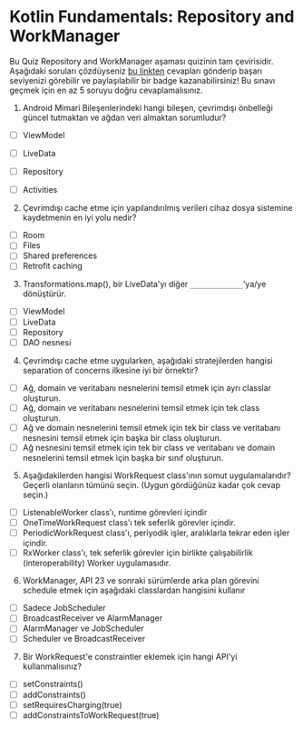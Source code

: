 # Kotlin Fundamentals: Repository and WorkManager

Bu Quiz Repository and WorkManager aşaması quizinin tam çevirisidir. Aşağıdaki soruları çözdüyseniz [bu linkten](https://developer.android.com/courses/quizzes/kotlin-fundamentals-nine/kotlin-fundamentals-nine?continue=https%3A%2F%2Fdeveloper.android.com%2Fcourses%2Fpathways%2Fkotlin-fundamentals-nine%23quiz-%2Fcourses%2Fquizzes%2Fkotlin-fundamentals-nine%2Fkotlin-fundamentals-nine)  cevapları gönderip başarı seviyenizi görebilir ve paylaşılabilir bir badge kazanabilirsiniz! Bu sınavı geçmek için en az 5 soruyu doğru cevaplamalısınız.

1. Android Mimari Bileşenlerindeki hangi bileşen, çevrimdışı önbelleği güncel tutmaktan ve ağdan veri almaktan sorumludur? 
- [ ] ViewModel
- [ ] LiveData
- [ ] Repository
- [ ] Activities


2. Çevrimdışı cache etme için yapılandırılmış verileri cihaz dosya sistemine kaydetmenin en iyi yolu nedir?
- [ ] Room
- [ ] Files
- [ ] Shared preferences
- [ ] Retrofit caching

3. Transformations.map(), bir LiveData'yı diğer `_____________`'ya/ye dönüştürür.
- [ ] ViewModel
- [ ] LiveData
- [ ] Repository
- [ ] DAO nesnesi

4. Çevrimdışı cache etme uygularken, aşağıdaki stratejilerden hangisi separation of concerns ilkesine iyi bir örnektir?
- [ ] Ağ, domain ve veritabanı nesnelerini temsil etmek için ayrı classlar oluşturun.
- [ ] Ağ, domain ve veritabanı nesnelerini temsil etmek için tek class oluşturun.
- [ ] Ağ ve domain nesnelerini temsil etmek için tek bir class ve veritabanı nesnesini temsil etmek için başka bir class oluşturun.
- [ ] Ağ nesnesini temsil etmek için tek bir class ve veritabanı ve domain nesnelerini temsil etmek için başka bir sınıf oluşturun.

5. Aşağıdakilerden hangisi WorkRequest class'ının somut uygulamalarıdır? Geçerli olanların tümünü seçin.
(Uygun gördüğünüz kadar çok cevap seçin.)
- [ ] ListenableWorker class'ı, runtime görevleri içindir
- [ ] OneTimeWorkRequest class'ı tek seferlik görevler içindir.
- [ ] PeriodicWorkRequest class'ı, periyodik işler, aralıklarla tekrar eden işler içindir.
- [ ] RxWorker class'ı, tek seferlik görevler için birlikte çalışabilirlik (interoperability) Worker uygulamasıdır.

6. WorkManager, API 23 ve sonraki sürümlerde arka plan görevini schedule etmek için aşağıdaki classlardan hangisini kullanır
- [ ] Sadece JobScheduler
- [ ] BroadcastReceiver ve AlarmManager
- [ ] AlarmManager ve JobScheduler
- [ ] Scheduler ve BroadcastReceiver

7. Bir WorkRequest'e constraintler eklemek için hangi API'yi kullanmalısınız?
- [ ] setConstraints()
- [ ] addConstraints()
- [ ] setRequiresCharging(true)
- [ ] addConstraintsToWorkRequest(true)
